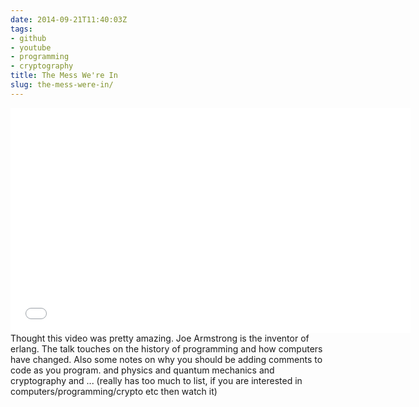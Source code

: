 ```yaml
---
date: 2014-09-21T11:40:03Z
tags:
- github
- youtube
- programming
- cryptography
title: The Mess We're In
slug: the-mess-were-in/
---
```


<iframe width="640" height="360" src="//www.youtube.com/embed/lKXe3HUG2l4" frameborder="0" allowfullscreen></iframe>
Thought this video was pretty amazing.
Joe Armstrong is the inventor of erlang.
The talk touches on the history of programming and how computers have changed.
Also some notes on why you should be adding comments to code as you program.
and physics and quantum mechanics and cryptography and ...
(really has too much to list, if you are interested in computers/programming/crypto etc then watch it)